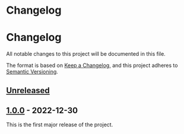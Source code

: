 # Changelog

# Changelog


All notable changes to this project will be documented in this file.

The format is based on [Keep a Changelog](https://keepachangelog.com/en/1.0.0/), and this project adheres to [Semantic Versioning](https://semver.org/spec/v2.0.0.html).

## [Unreleased]

## [1.0.0] - 2022-12-30

This is the first major release of the project.

[Unreleased]: https://github.com/makeops-tools/detect-operating-system/compare/v1.0.0...main
[1.0.0]: https://github.com/makeops-tools/detect-operating-system/tree/v1.0.0
